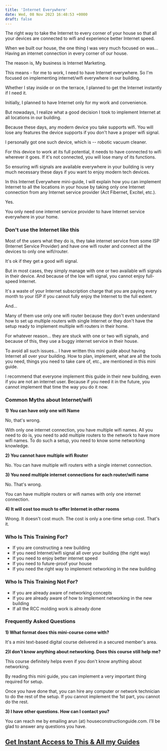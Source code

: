 ```yaml
---
title: 'Internet Everywhere'
date: Wed, 08 Nov 2023 16:48:53 +0000
draft: false
---
```


The right way to take the Internet to every corner of your house so that all your devices are connected to wifi and experience better Internet speed.

When we built our house, the one thing I was very much focused on was… Having an internet connection in every corner of our house. 

The reason is, My business is Internet Marketing. 

This means - for me to work, I need to have Internet everywhere. So I'm focused on implementing internet/wifi everywhere in our building. 

Whether I stay inside or on the terrace, I planned to get the Internet instantly if I need it. 

Initially, I planned to have Internet only for my work and convenience. 

But nowadays, I realize what a good decision I took to implement Internet at all locations in our building. 

Because these days, any modern device you take supports wifi. You will lose any features the device supports if you don't have a proper wifi signal. 

I personally got one such device, which is -- robotic vacuum cleaner. 

For this device to work at its full potential, it needs to have connected to wifi wherever it goes. If it's not connected, you will lose many of its functions.

So ensuring wifi signals are available everywhere in your building is very much necessary these days if you want to enjoy modern tech devices. 

In this Internet Everywhere mini-guide, I will explain how you can implement Internet to all the locations in your house by taking only one Internet connection from any Internet service provider (Act Fibernet, Excitel, etc.). 

Yes. 

You only need one internet service provider to have Internet service everywhere in your home.

### Don't use the Internet like this

Most of the users what they do is, they take internet service from some ISP (Internet Service Provider) and have one wifi router and connect all the devices to only one wifi/router. 

It's ok if they get a good wifi signal. 

But in most cases, they simply manage with one or two available wifi signals in their device. And because of the low wifi signal, you cannot enjoy full-speed Internet. 

It's a waste of your Internet subscription charge that you are paying every month to your ISP if you cannot fully enjoy the Internet to the full extent. 

And… 

Many of them use only one wifi router because they don't even understand how to set up multiple routers with single Internet or they don't have the setup ready to implement multiple wifi routers in their home. 

For whatever reason… they are stuck with one or two wifi signals, and because of this, they use a buggy internet service in their house. 

To avoid all such issues… I have written this mini guide about having Internet all over your building. How to plan, implement, what are all the tools you need, things you need to take care of, etc., are mentioned in this mini guide. 

I recommend that everyone implement this guide in their new building, even if you are not an internet user. Because if you need it in the future, you cannot implement that time the way you do it now.

### Common Myths about Internet/wifi

**1) You can have only one wifi Name** 

No, that's wrong.   
  
With only one internet connection, you have multiple wifi names. All you need to do is, you need to add multiple routers to the network to have more wifi names. To do such a setup, you need to know some networking knowledge. 

**2) You cannot have multiple wifi Router** 

No. You can have multiple wifi routers with a single internet connection.

**3) You need multiple internet connections for each router/wifi name** 

No. That's wrong.  

You can have multiple routers or wifi names with only one internet connection. 

**4) It will cost too much to offer Internet in other rooms** 

Wrong. It doesn't cost much. The cost is only a one-time setup cost. That's it. 

### Who Is This Training For?

*   If you are constructing a new building
*   If you need Internet/wifi signal all over your building (the right way)
*   If you need to enjoy better internet speed
*   If you need to future-proof your house
*   If you need the right way to implement networking in the new building

### Who Is This Training Not For?

*   If you are already aware of networking concepts
*   If you are already aware of how to implement networking in the new building
*   If all the RCC molding work is already done


### Frequently Asked Questions

**1) What format does this mini-course come with?**

It's a mini text-based digital course delivered in a secured member's area.

**2)I don't know anything about networking. Does this course still help me?**

This course definitely helps even if you don't know anything about networking.  
  
By reading this mini guide, you can implement a very important thing required for setup.  
  
Once you have done that, you can hire any computer or network technician to do the rest of the setup. If you cannot implement the 1st part, you cannot do the rest.

**3) I have other questions. How can I contact you?**

You can reach me by emailing arun (at) houseconstructionguide.com. I’ll be glad to answer any questions you have.

## [Get Instant Access to This & All my Guides](https://houseconstructionguide.com/products/#all-access-pass)